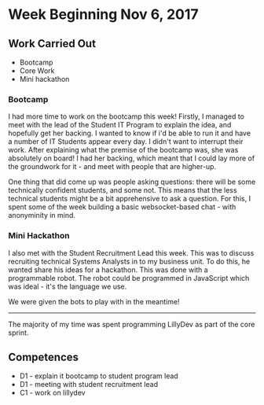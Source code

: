 # Week Beginning Nov 6, 2017

## Work Carried Out
* Bootcamp 
* Core Work
* Mini hackathon

### Bootcamp
I had more time to work on the bootcamp this week! Firstly, I managed to meet with the lead of the Student IT Program to explain the idea, and hopefully get her backing. I wanted to know if i'd be able to run it and have a number of IT Students appear every day. I didn't want to interrupt their work. After explaining what the premise of the bootcamp was, she was absolutely on board! I had her backing, which meant that I could lay more of the groundwork for it - and meet with people that are higher-up.

One thing that did come up was people asking questions: there will be some technically confident students, and some not. This means that the less technical students might be a bit apprehensive to ask a question. For this, I spent some of the week building a basic websocket-based chat - with anonyminity in mind.

### Mini Hackathon
I also met with the Student Recruitment Lead this week. This was to discuss recruiting technical Systems Analysts in to my business unit. To do this, he wanted share his ideas for a hackathon. This was done with a programmable robot. The robot could be programmed in JavaScript which was ideal - it's the language we use.

We were given the bots to play with in the meantime!

---

The majority of my time was spent programming LillyDev as part of the core sprint.

## Competences
* D1 - explain it bootcamp to student program lead
* D1 - meeting with student recruitment lead
* C1 - work on lillydev